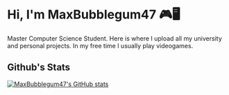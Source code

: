 # Hi, I'm MaxBubblegum47 🎮🖥️
Master Computer Science Student. Here is where I upload all my university and personal projects. In my free time I usually play videogames.

## Github's Stats

[![MaxBubblegum47's GitHub stats](https://github-readme-stats.vercel.app/api?username=MaxBubblegum47&show_icons=true&theme=dark)](https://github.com/anuraghazra/github-readme-stats)
